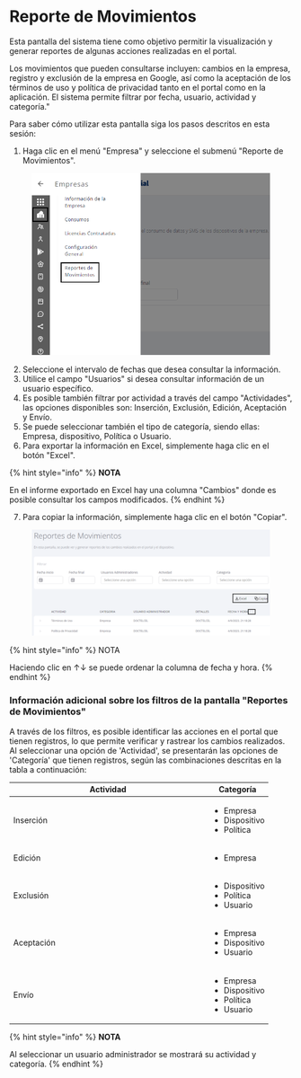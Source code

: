 # Reporte de Movimientos

Esta pantalla del sistema tiene como objetivo permitir la visualización y generar reportes de algunas acciones realizadas en el portal.

Los movimientos que pueden consultarse incluyen: cambios en la empresa, registro y exclusión de la empresa en Google, así como la aceptación de los términos de uso y política de privacidad tanto en el portal como en la aplicación. El sistema permite filtrar por fecha, usuario, actividad y categoría."

Para saber cómo utilizar esta pantalla siga los pasos descritos en esta sesión:

1. Haga clic en el menú "Empresa" y seleccione el submenú "Reporte de Movimientos".

<figure><img src="../.gitbook/assets/Captura de tela 2023-11-06 171325 (2).png" alt="" width="563"><figcaption></figcaption></figure>

2. Seleccione el intervalo de fechas que desea consultar la información.
3. Utilice el campo "Usuarios" si desea consultar información de un usuario específico.
4. Es posible también filtrar por actividad a través del campo "Actividades", las opciones disponibles son: Inserción, Exclusión, Edición, Aceptación y Envío.&#x20;
5. Se puede seleccionar también el tipo de categoría, siendo ellas: Empresa, dispositivo, Política o Usuario.
6. Para exportar la información en Excel, simplemente haga clic en el botón "Excel".

{% hint style="info" %}
**NOTA**&#x20;

En el informe exportado en Excel hay una columna "Cambios" donde es posible consultar los campos modificados.
{% endhint %}

7. Para copiar la información, simplemente haga clic en el botón "Copiar".

<figure><img src="../.gitbook/assets/Captura de tela 2023-11-03 115311.png" alt=""><figcaption></figcaption></figure>

{% hint style="info" %}
NOTA&#x20;

Haciendo clic en ↑↓ se puede ordenar la columna de fecha y hora.
{% endhint %}

### **Información adicional sobre los filtros de la pantalla "Reportes de Movimientos"**

A través de los filtros, es posible identificar las acciones en el portal que tienen registros, lo que permite verificar y rastrear los cambios realizados. Al seleccionar una opción de 'Actividad', se presentarán las opciones de 'Categoría' que tienen registros, según las combinaciones descritas en la tabla a continuación:

<table><thead><tr><th width="337">Actividad</th><th>Categoría</th></tr></thead><tbody><tr><td>Inserción</td><td><ul><li>Empresa</li><li>Dispositivo</li><li>Política</li></ul></td></tr><tr><td>Edición</td><td><ul><li>Empresa</li></ul></td></tr><tr><td>Exclusión</td><td><ul><li>Dispositivo</li><li>Política</li><li>Usuario</li></ul></td></tr><tr><td>Aceptación</td><td><ul><li>Empresa</li><li>Dispositivo</li><li>Usuario</li></ul></td></tr><tr><td>Envío</td><td><ul><li>Empresa</li><li>Dispositivo</li><li>Política</li><li>Usuario</li></ul></td></tr></tbody></table>

{% hint style="info" %}
**NOTA**&#x20;

Al seleccionar un usuario administrador se mostrará su actividad y categoría.
{% endhint %}

